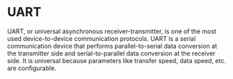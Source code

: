 # UART 
UART, or universal asynchronous receiver-transmitter, is one of the most used device-to-device communication protocols. UART is a serial communication device that performs parallel-to-serial data conversion at the transmitter side and serial-to-parallel data conversion at the receiver side. It is universal because parameters like transfer speed, data speed, etc. are configurable.
